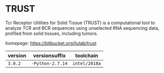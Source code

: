 # TRUST

Tcr Receptor Utilities for Solid Tissue (TRUST) is a computational tool to analyze  TCR and BCR sequences using unselected RNA sequencing data, profiled from solid tissues, including tumors.

*homepage*: <https://bitbucket.org/liulab/trust>

version | versionsuffix | toolchain
--------|---------------|----------
``3.0.2`` | ``-Python-2.7.14`` | ``intel/2018a``
